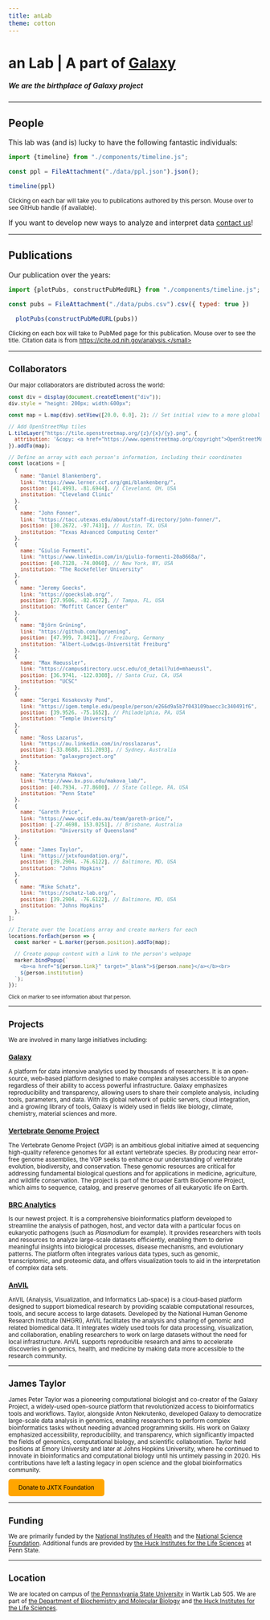 ```yaml
---
title: anLab
theme: cotton
---
```


# an Lab | A part of [Galaxy](https://galaxyproject.org)

##### We are the birthplace of Galaxy project

-----

## People

This lab was (and is) lucky to have the following fantastic individuals: 

```js
import {timeline} from "./components/timeline.js";
```

```js
const ppl = FileAttachment("./data/ppl.json").json();
```

```js
timeline(ppl)
```

<small>Clicking on each bar will take you to publications authored by this person. Mouse over to see GitHub handle (if available).</small>

<div class="warning" label="We are hiring!">If you want to develop new ways to analyze and interpret data <a href="mailto:aun1@psu.edu">contact us</a>!</div>

----

## Publications

Our publication over the years:

```js
import {plotPubs, constructPubMedURL} from "./components/timeline.js";
```

```js
const pubs = FileAttachment("./data/pubs.csv").csv({ typed: true })
```

```js
  plotPubs(constructPubMedURL(pubs))
```

<small>Clicking on each box will take to PubMed page for this publication. Mouse over to see the title. Citation data is from https://icite.od.nih.gov/analysis.</small>

----

## Collaborators

Our major collaborators are distributed across the world:

```js
const div = display(document.createElement("div"));
div.style = "height: 200px; width:600px";

const map = L.map(div).setView([20.0, 0.0], 2); // Set initial view to a more global perspective

// Add OpenStreetMap tiles
L.tileLayer("https://tile.openstreetmap.org/{z}/{x}/{y}.png", {
  attribution: '&copy; <a href="https://www.openstreetmap.org/copyright">OpenStreetMap</a>'
}).addTo(map);

// Define an array with each person's information, including their coordinates
const locations = [
  {
    name: "Daniel Blankenberg",
    link: "https://www.lerner.ccf.org/gmi/blankenberg/",
    position: [41.4993, -81.6944], // Cleveland, OH, USA
    institution: "Cleveland Clinic"
  },
  {
    name: "John Fonner",
    link: "https://tacc.utexas.edu/about/staff-directory/john-fonner/",
    position: [30.2672, -97.7431], // Austin, TX, USA
    institution: "Texas Advanced Computing Center"
  },
  {
    name: "Giulio Formenti",
    link: "https://www.linkedin.com/in/giulio-formenti-20a8668a/",
    position: [40.7128, -74.0060], // New York, NY, USA
    institution: "The Rockefeller University"
  },
  {
    name: "Jeremy Goecks",
    link: "https://goeckslab.org/",
    position: [27.9506, -82.4572], // Tampa, FL, USA
    institution: "Moffitt Cancer Center"
  },
  {
    name: "Björn Grüning",
    link: "https://github.com/bgruening",
    position: [47.999, 7.8421], // Freiburg, Germany
    institution: "Albert-Ludwigs-Universität Freiburg"
  },
  {
    name: "Max Haeussler",
    link: "https://campusdirectory.ucsc.edu/cd_detail?uid=mhaeussl",
    position: [36.9741, -122.0308], // Santa Cruz, CA, USA
    institution: "UCSC"
  },
  {
    name: "Sergei Kosakovsky Pond",
    link: "https://igem.temple.edu/people/person/e266d9a5b7f043109baecc3c340491f6",
    position: [39.9526, -75.1652], // Philadelphia, PA, USA
    institution: "Temple University"
  },
  {
    name: "Ross Lazarus",
    link: "https://au.linkedin.com/in/rosslazarus",
    position: [-33.8688, 151.2093], // Sydney, Australia
    institution: "galaxyproject.org"
  },
  {
    name: "Kateryna Makova",
    link: "http://www.bx.psu.edu/makova_lab/",
    position: [40.7934, -77.8600], // State College, PA, USA
    institution: "Penn State"
  },
  {
    name: "Gareth Price",
    link: "https://www.qcif.edu.au/team/gareth-price/",
    position: [-27.4698, 153.0251], // Brisbane, Australia
    institution: "University of Queensland"
  },
  {
    name: "James Taylor",
    link: "https://jxtxfoundation.org/",
    position: [39.2904, -76.6122], // Baltimore, MD, USA
    institution: "Johns Hopkins"
  },
  {
    name: "Mike Schatz",
    link: "https://schatz-lab.org/",
    position: [39.2904, -76.6122], // Baltimore, MD, USA
    institution: "Johns Hopkins"
  },
];

// Iterate over the locations array and create markers for each
locations.forEach(person => {
  const marker = L.marker(person.position).addTo(map);

  // Create popup content with a link to the person's webpage
  marker.bindPopup(`
    <b><a href="${person.link}" target="_blank">${person.name}</a></b><br>
    ${person.institution}
  `);
});


```

<small>Click on marker to see information about that person.</small>

----

## Projects

We are involved in many large initiatives including: 

### [Galaxy](https://galaxyproject.org)

A platform for data intensive analytics used by thousands of researchers. It is an open-source, web-based platform designed to make complex analyses accessible to anyone regardless of their ability to access powerful infrastructure. Galaxy emphasizes reproducibility and transparency, allowing users to share their complete analysis, including tools, parameters, and data. With its global network of public servers, cloud integration, and a growing library of tools, Galaxy is widely used in fields like biology, climate, chemistry, material sciences and more.

### [Vertebrate Genome Project](https://vertebrategenomesproject.org/)

The Vertebrate Genome Project (VGP) is an ambitious global initiative aimed at sequencing high-quality reference genomes for all extant vertebrate species. By producing near error-free genome assemblies, the VGP seeks to enhance our understanding of vertebrate evolution, biodiversity, and conservation. These genomic resources are critical for addressing fundamental biological questions and for applications in medicine, agriculture, and wildlife conservation. The project is part of the broader Earth BioGenome Project, which aims to sequence, catalog, and preserve genomes of all eukaryotic life on Earth.


### [BRC Analytics](https://brc-analytics.org)

Is our newest project. It is a comprehensive bioinformatics platform developed to streamline the analysis of pathogen, host, and vector data with a particular focus on eukaryotic pathogens (such as *Plasmodium* for example). It provides researchers with tools and resources to analyze large-scale datasets efficiently, enabling them to derive meaningful insights into biological processes, disease mechanisms, and evolutionary patterns. The platform often integrates various data types, such as genomic, transcriptomic, and proteomic data, and offers visualization tools to aid in the interpretation of complex data sets. 


### [AnVIL](https://anvilproject.org)

AnVIL (Analysis, Visualization, and Informatics Lab-space) is a cloud-based platform designed to support biomedical research by providing scalable computational resources, tools, and secure access to large datasets. Developed by the National Human Genome Research Institute (NHGRI), AnVIL facilitates the analysis and sharing of genomic and related biomedical data. It integrates widely used tools for data processing, visualization, and collaboration, enabling researchers to work on large datasets without the need for local infrastructure. AnVIL supports reproducible research and aims to accelerate discoveries in genomics, health, and medicine by making data more accessible to the research community.

----

## James Taylor

James Peter Taylor was a pioneering computational biologist and co-creator of the Galaxy Project, a widely-used open-source platform that revolutionized access to bioinformatics tools and workflows. Taylor, alongside Anton Nekrutenko, developed Galaxy to democratize large-scale data analysis in genomics, enabling researchers to perform complex bioinformatics tasks without needing advanced programming skills. His work on Galaxy emphasized accessibility, reproducibility, and transparency, which significantly impacted the fields of genomics, computational biology, and scientific collaboration. Taylor held positions at Emory University and later at Johns Hopkins University, where he continued to innovate in bioinformatics and computational biology until his untimely passing in 2020. His contributions have left a lasting legacy in open science and the global bioinformatics community. 

<a href="https://jxtxfoundation.org" target="_blank" style="display: inline-block; padding: 10px 20px; background-color: orange; color: black; text-align: center; text-decoration: none; border-radius: 5px;">Donate to JXTX Foundation</a>

----

## Funding

We are primarily funded by the [National Institutes of Health](https://reporter.nih.gov/search/koRNhs2Wy0akJuPp5EiYXA/projects) and the [National Science Foundation](https://www.nsf.gov/awardsearch/simpleSearchResult?queryText=nekrutenko&ActiveAwards=true). Additional funds are provided by [the Huck Institutes for the Life Sciences](https://www.huck.psu.edu/) at Penn State. 

-----

## Location

We are located on campus of [the Pennsylvania State University](https://www.psu.edu) in Wartik Lab 505. We are part of [the Department of Biochemistry and Molecular Biology](https://science.psu.edu/bmb) and [the Huck Institutes for the Life Sciences](https://www.huck.psu.edu/). 